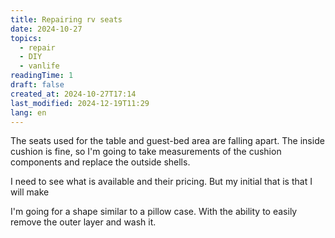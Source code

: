 ```yaml
---
title: Repairing rv seats
date: 2024-10-27
topics:
  - repair
  - DIY
  - vanlife
readingTime: 1
draft: false
created_at: 2024-10-27T17:14
last_modified: 2024-12-19T11:29
lang: en
---
```


The seats used for the table and guest-bed area are falling apart. The inside cushion is fine, so I'm going to take measurements of the cushion components and replace the outside shells.

I need to see what is available and their pricing. But my initial that is that I will make

I'm going for a shape similar to a pillow case. With the ability to easily remove the outer layer and wash it.

